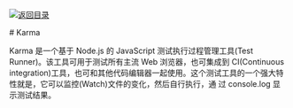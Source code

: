 [![返回目录](https://parg.co/UYp)](https://github.com/wx-chevalier/Web-Series/)

# Karma

Karma 是一个基于 Node.js 的 JavaScript 测试执行过程管理工具(Test Runner)。该工具可用于测试所有主流 Web 浏览器，也可集成到 CI(Continuous integration)工具，也可和其他代码编辑器一起使用。这个测试工具的一个强大特性就是，它可以监控(Watch)文件的变化，然后自行执行，通 过 console.log 显示测试结果。
